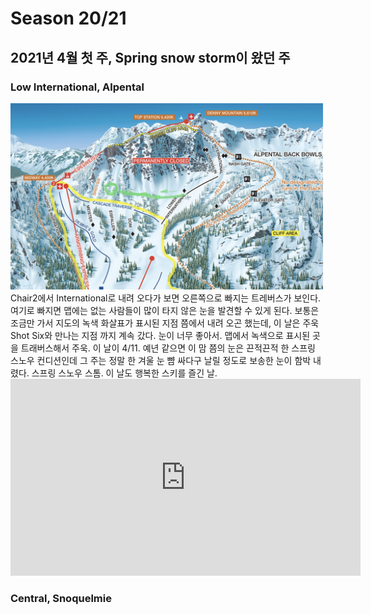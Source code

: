 # Season 20/21

## 2021년 4월 첫 주, Spring snow storm이 왔던 주

### Low International, Alpental

<img src="/seattle_ski/img/alpental_low_international_map.jpg" width="500">
<br>
Chair2에서 International로 내려 오다가 보면 오른쪽으로 빠지는 트레버스가 보인다. 여기로 빠지면 맵에는 없는 사람들이 많이 타지 않은 눈을 발견할 수 있게 된다. 보통은 조금만 가서 지도의 녹색 화살표가 표시된 지점 쯤에서 내려 오곤 했는데, 이 날은 주욱 Shot Six와 만나는 지점 까지 계속 갔다. 눈이 너무 좋아서. 맵에서 녹색으로 표시된 곳을 트래버스해서 주욱. 이 날이 4/11. 예년 같으면 이 맘 쯤의 눈은 끈적끈적 한 스프링 스노우 컨디션인데 그 주는 정말 한 겨울 눈 뺨 싸다구 날릴 정도로 보송한 눈이 함박 내렸다. 스프링 스노우 스톰. 이 날도 행복한 스키를 즐긴 날.

<iframe width="560" height="315" src="https://www.youtube.com/embed/H7DRPrmE-YY" title="YouTube video player" frameborder="0" allow="accelerometer; autoplay; clipboard-write; encrypted-media; gyroscope; picture-in-picture" allowfullscreen></iframe>

### Central, Snoquelmie